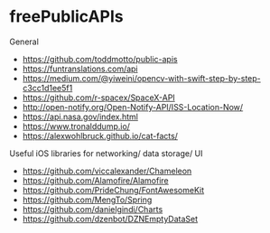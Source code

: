 # freePublicAPIs

General
- https://github.com/toddmotto/public-apis
- https://funtranslations.com/api
- https://medium.com/@yiweini/opencv-with-swift-step-by-step-c3cc1d1ee5f1
- https://github.com/r-spacex/SpaceX-API
- http://open-notify.org/Open-Notify-API/ISS-Location-Now/
- https://api.nasa.gov/index.html
- https://www.tronalddump.io/
- https://alexwohlbruck.github.io/cat-facts/

Useful iOS libraries for networking/ data storage/ UI 
- https://github.com/viccalexander/Chameleon
- https://github.com/Alamofire/Alamofire
- https://github.com/PrideChung/FontAwesomeKit
- https://github.com/MengTo/Spring
- https://github.com/danielgindi/Charts
- https://github.com/dzenbot/DZNEmptyDataSet
